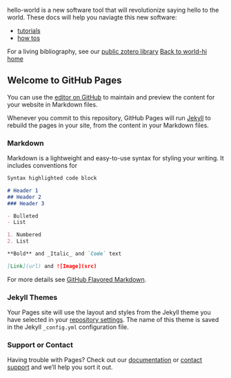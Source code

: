 hello-world is a new software tool that will revolutionize saying hello to the world. These docs will help you naviagte this new software:

* [tutorials](/tutorials/tutorials.md)
* [how tos](/how-tos/how-tos.md)

For a living bibliography, see our [public zotero library](https://www.zotero.org/groups/2562003/world-hi/library)
[Back to world-hi home](http://world-hi)


## Welcome to GitHub Pages

You can use the [editor on GitHub](https://github.com/jackmo375/hello-world/edit/gh-pages/index.md) to maintain and preview the content for your website in Markdown files.

Whenever you commit to this repository, GitHub Pages will run [Jekyll](https://jekyllrb.com/) to rebuild the pages in your site, from the content in your Markdown files.

### Markdown

Markdown is a lightweight and easy-to-use syntax for styling your writing. It includes conventions for

```markdown
Syntax highlighted code block

# Header 1
## Header 2
### Header 3

- Bulleted
- List

1. Numbered
2. List

**Bold** and _Italic_ and `Code` text

[Link](url) and ![Image](src)
```

For more details see [GitHub Flavored Markdown](https://guides.github.com/features/mastering-markdown/).

### Jekyll Themes

Your Pages site will use the layout and styles from the Jekyll theme you have selected in your [repository settings](https://github.com/jackmo375/hello-world/settings). The name of this theme is saved in the Jekyll `_config.yml` configuration file.

### Support or Contact

Having trouble with Pages? Check out our [documentation](https://docs.github.com/categories/github-pages-basics/) or [contact support](https://github.com/contact) and we’ll help you sort it out.
